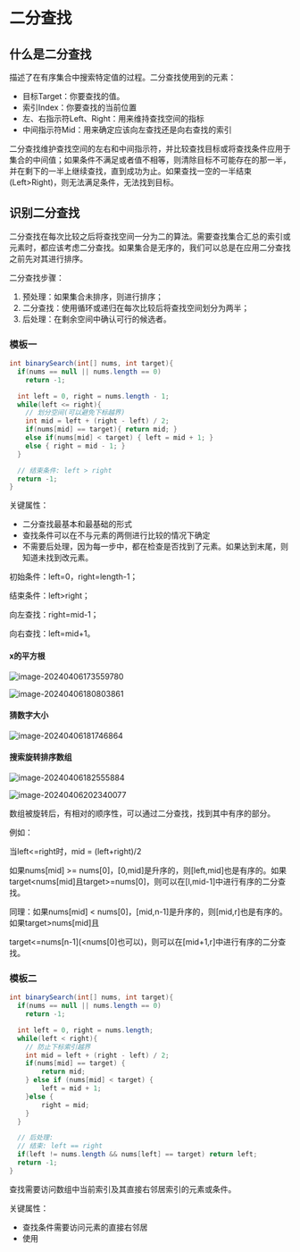 # 二分查找

## 什么是二分查找

描述了在有序集合中搜索特定值的过程。二分查找使用到的元素：

- 目标Target：你要查找的值。
- 索引Index：你要查找的当前位置
- 左、右指示符Left、Right：用来维持查找空间的指标
- 中间指示符Mid：用来确定应该向左查找还是向右查找的索引

二分查找维护查找空间的左右和中间指示符，并比较查找目标或将查找条件应用于集合的中间值；如果条件不满足或者值不相等，则清除目标不可能存在的那一半，并在剩下的一半上继续查找，直到成功为止。如果查找一空的一半结束(Left>Right)，则无法满足条件，无法找到目标。



## 识别二分查找

二分查找在每次比较之后将查找空间一分为二的算法。需要查找集合汇总的索引或元素时，都应该考虑二分查找。如果集合是无序的，我们可以总是在应用二分查找之前先对其进行排序。

二分查找步骤：

1. 预处理：如果集合未排序，则进行排序；
2. 二分查找：使用循环或递归在每次比较后将查找空间划分为两半；
3. 后处理：在剩余空间中确认可行的候选者。



### 模板一

~~~java
int binarySearch(int[] nums, int target){
  if(nums == null || nums.length == 0)
    return -1;

  int left = 0, right = nums.length - 1;
  while(left <= right){
    // 划分空间(可以避免下标越界)
    int mid = left + (right - left) / 2;
    if(nums[mid] == target){ return mid; }
    else if(nums[mid] < target) { left = mid + 1; }
    else { right = mid - 1; }
  }

  // 结束条件: left > right
  return -1;
}

~~~

关键属性：

- 二分查找最基本和最基础的形式
- 查找条件可以在不与元素的两侧进行比较的情况下确定
- 不需要后处理，因为每一步中，都在检查是否找到了元素。如果达到末尾，则知道未找到改元素。



初始条件：left=0，right=length-1；

结束条件：left>right；

向左查找：right=mid-1；

向右查找：left=mid+1。



#### x的平方根

![image-20240406173559780](http://47.101.155.205/image-20240406173559780.png)

![image-20240406180803861](http://47.101.155.205/image-20240406180803861.png)



#### 猜数字大小

![image-20240406181746864](http://47.101.155.205/image-20240406181746864.png)





#### 搜索旋转排序数组

![image-20240406182555884](http://47.101.155.205/image-20240406182555884.png)

![image-20240406202340077](http://47.101.155.205/image-20240406202340077.png)

数组被旋转后，有相对的顺序性，可以通过二分查找，找到其中有序的部分。

例如：

当left<=right时，mid = (left+right)/2

如果nums[mid] >= nums[0]，[0,mid]是升序的，则[left,mid]也是有序的。如果target<nums[mid]且target>=nums[0]，则可以在[l,mid-1]中进行有序的二分查找。

同理：如果nums[mid] < nums[0]，[mid,n-1]是升序的，则[mid,r]也是有序的。如果target>nums[mid]且

target<=nums[n-1]\(<nums[0]也可以)，则可以在[mid+1,r]中进行有序的二分查找。



### 模板二

~~~java
int binarySearch(int[] nums, int target){
  if(nums == null || nums.length == 0)
    return -1;

  int left = 0, right = nums.length;
  while(left < right){
    // 防止下标索引越界
    int mid = left + (right - left) / 2;
    if(nums[mid] == target) { 
        return mid; 
    } else if (nums[mid] < target) { 
        left = mid + 1; 
    }else { 
        right = mid; 
    }
  }

  // 后处理:
  // 结束: left == right
  if(left != nums.length && nums[left] == target) return left;
  return -1;
}
~~~

查找需要访问数组中当前索引及其直接右邻居索引的元素或条件。

关键属性：

- 查找条件需要访问元素的直接右邻居
- 使用